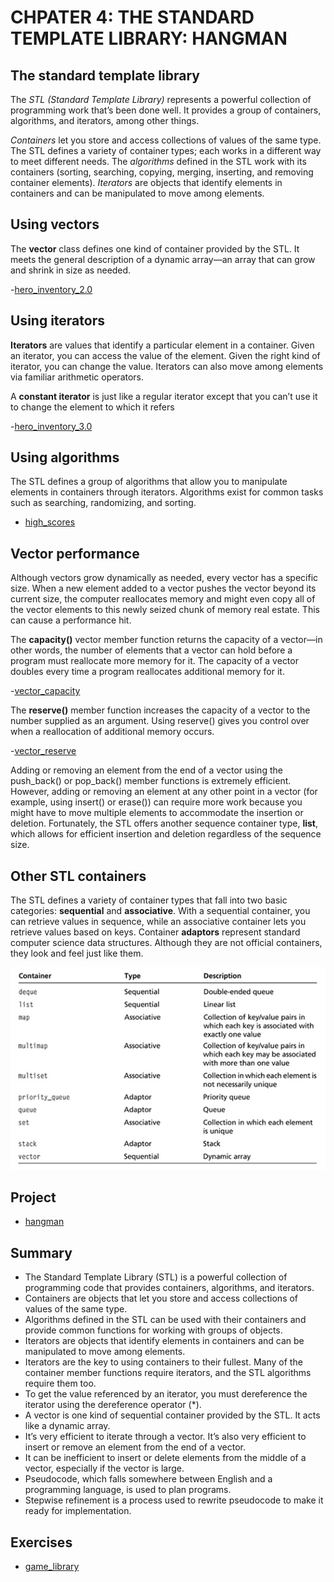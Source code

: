 # CHPATER 4: THE STANDARD TEMPLATE LIBRARY: HANGMAN

## The standard template library

The *STL (Standard Template Library)* represents a powerful collection of programming work that’s been done well. It provides a group of containers, algorithms, and iterators, among other things.

*Containers* let you store and access collections of values of the same type. The STL defines a variety of container types; each works in a different way to meet different needs. The *algorithms* defined in the STL work with its containers (sorting, searching, copying, merging, inserting, and removing container elements). 
*Iterators* are objects that identify elements in containers and can be manipulated to move among elements.

## Using vectors

The **vector** class defines one kind of container provided by the STL. It meets the general description of a dynamic array—an array that can grow and shrink in size as needed.

-[hero_inventory_2.0](hero_inventory_2.0)


## Using iterators

**Iterators** are values that identify a particular element in a container. Given an iterator, you can access the value of the element. Given the right kind of iterator, you can change the value. Iterators can also move among elements via familiar arithmetic operators.

A **constant iterator** is just like a regular iterator except that you can’t use it to change the element to which it refers

-[hero_inventory_3.0](hero_inventory_3.0)

## Using algorithms

The STL defines a group of algorithms that allow you to manipulate elements in containers through iterators. Algorithms exist for common tasks such as searching, randomizing, and sorting.

- [high_scores](high_scores.cc)

## Vector performance

Although vectors grow dynamically as needed, every vector has a specific size. When a new element added to a vector pushes the vector beyond its current size, the computer reallocates memory and might even copy all of the vector elements to this newly seized chunk of memory real estate. This can cause a performance hit.

The **capacity()** vector member function returns the capacity of a vector—in other words, the number of elements that a vector can hold before a program must reallocate more memory for it. The capacity of a vector doubles every time a program reallocates additional memory for it.

-[vector_capacity](vector_capacity.cc)

The **reserve()** member function increases the capacity of a vector to the number supplied as an argument. Using reserve() gives you control over when a reallocation of additional memory occurs.

-[vector_reserve](vector_reserve.cc)

Adding or removing an element from the end of a vector using the push_back() or pop_back() member functions is extremely efficient. However, adding or removing an element at any other point in a vector (for example, using insert() or erase()) can require more work because you might have to move multiple elements to accommodate the insertion or deletion. Fortunately, the STL offers another sequence container type, **list**, which allows for efficient insertion and deletion regardless of the sequence size.

## Other STL containers

The STL defines a variety of container types that fall into two basic categories: **sequential** and **associative**. With a sequential container, you can retrieve values in sequence, while an associative container lets you retrieve values based on keys. Container **adaptors** represent standard computer science data structures. Although they are not official containers, they look and feel just like them. 

![containers](containers.png)

## Project

- [hangman](hangman.cc)


## Summary

- The Standard Template Library (STL) is a powerful collection of programming code that provides containers, algorithms, and iterators.
 - Containers are objects that let you store and access collections of values of the same type.
 - Algorithms defined in the STL can be used with their containers and provide common functions for working with groups of objects.
 - Iterators are objects that identify elements in containers and can be manipulated to move among elements.
 - Iterators are the key to using containers to their fullest. Many of the container member functions require iterators, and the STL algorithms require them too.
 - To get the value referenced by an iterator, you must dereference the iterator using the dereference operator (*).
 - A vector is one kind of sequential container provided by the STL. It acts like a dynamic array.
 - It’s very efficient to iterate through a vector. It’s also very efficient to insert or remove an element from the end of a vector.
 - It can be inefficient to insert or delete elements from the middle of a vector, especially if the vector is large.
 - Pseudocode, which falls somewhere between English and a programming language, is used to plan programs.
 - Stepwise refinement is a process used to rewrite pseudocode to make it ready for implementation.

## Exercises

- [game_library](game_library.cc)